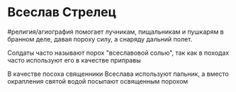 # Всеслав Стрелец
#религия/агиография 
помогает лучникам, пищальникам и пушкарям в бранном деле, давая пороху силу, а снаряду дальний полет.

Солдаты часто называют порох "всеславовой солью", так как в походах часто используют его в качестве приправы

В качестве посоха священники Всеслава используют пальник, а вместо окрапления святой водой посыпают освященным порохом